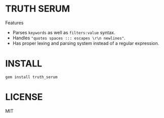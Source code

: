 # TRUTH SERUM

Features

* Parses `keywords` as well as `filters:value` syntax.
* Handles `"quotes spaces ::: escapes \r\n newlines"`.
* Has proper lexing and parsing system instead of a regular expression.

# INSTALL

```
gem install truth_serum
```

# LICENSE

MIT
